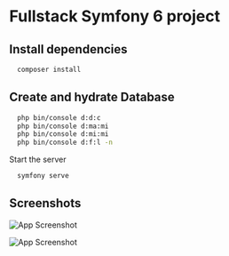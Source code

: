 
# Fullstack Symfony 6 project 




## Install dependencies

```bash
  composer install
```


## Create and hydrate Database

```bash
  php bin/console d:d:c
  php bin/console d:ma:mi
  php bin/console d:mi:mi
  php bin/console d:f:l -n
```

Start the server

```bash
  symfony serve
```


## Screenshots

![App Screenshot](https://cdn.discordapp.com/attachments/1207006051522707497/1219657529311629392/screencapture-127-0-0-1-8000-2024-03-19-15_26_57.png?ex=660c1997&is=65f9a497&hm=12811be9cab05793349a79b441a089152c1b3d39bdd18e2247d916ad321121e8&)

![App Screenshot](https://cdn.discordapp.com/attachments/1207006051522707497/1219657519429849129/screencapture-127-0-0-1-8000-media-show-1-2024-03-19-15_27_10.png?ex=660c1994&is=65f9a494&hm=35035dd6a89ae26c25a7ae21e0ebf9bd447bce89b75acf95f4f904f5f833a1b1&)
